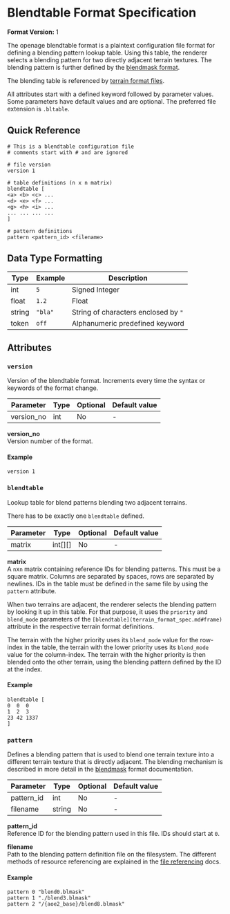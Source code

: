 # Blendtable Format Specification

**Format Version:** 1

The openage blendtable format is a plaintext configuration file format for defining
a blending pattern lookup table. Using this table, the renderer selects a blending
pattern for two directly adjacent terrain textures. The blending pattern is further
defined by the [blendmask format](blendmask_format_spec.md).

The blending table is referenced by [terrain format files](terrain_format_spec.md).

All attributes start with a defined keyword followed by parameter values. Some
parameters have default values and are optional. The preferred file extension is
`.bltable`.


## Quick Reference

```
# This is a blendtable configuration file
# comments start with # and are ignored

# file version
version 1

# table definitions (n x n matrix)
blendtable [
<a> <b> <c> ...
<d> <e> <f> ...
<g> <h> <i> ...
... ... ... ...
]

# pattern definitions
pattern <pattern_id> <filename>
```


## Data Type Formatting

Type     | Example | Description
---------|---------|---------
int      | `5`     | Signed Integer
float    | `1.2`   | Float
string   | `"bla"` | String of characters enclosed by `"`
token    | `off`   | Alphanumeric predefined keyword


## Attributes

### `version`

Version of the blendtable format. Increments every time the syntax
or keywords of the format change.

Parameter  | Type   | Optional | Default value
-----------|--------|----------|--------------
version_no | int    | No       | -

**version_no**<br>
Version number of the format.


#### Example

```
version 1
```


### `blendtable`

Lookup table for blend patterns blending two adjacent terrains.

There has to be exactly one `blendtable` defined.

Parameter | Type    | Optional | Default value
----------|---------|----------|--------------
matrix    | int[][] | No       | -

**matrix**<br>
A `n`x`n` matrix containing reference IDs for blending patterns. This
must be a square matrix. Columns are separated by spaces, rows
are separated by newlines. IDs in the table must be defined in the
same file by using the `pattern` attribute.

When two terrains are adjacent, the renderer selects the blending
pattern by looking it up in this table. For that purpose, it uses
the `priority` and `blend_mode` parameters of the `[blendtable](terrain_format_spec.md#frame)`
attribute in the respective terrain format definitions.

The terrain with the higher priority uses its `blend_mode` value for
the row-index in the table, the terrain with the lower priority uses
its `blend_mode` value for the column-index. The terrain with the higher
priority is then blended onto the other terrain, using the blending pattern
defined by the ID at the index.


#### Example

```
blendtable [
0  0  0
1  2  3
23 42 1337
]
```


### `pattern`

Defines a blending pattern that is used to blend one terrain texture
into a different terrain texture that is directly adjacent. The
blending mechanism is described in more detail in the [blendmask](blendmask_format_spec.md)
format documentation.

Parameter  | Type   | Optional | Default value
-----------|--------|----------|--------------
pattern_id | int    | No       | -
filename   | string | No       | -

**pattern_id**<br>
Reference ID for the blending pattern used in this file. IDs should start at `0`.

**filename**<br>
Path to the blending pattern definition file on the filesystem. The different methods of
resource referencing are explained in the [file referencing](file_referencing.md)
docs.


#### Example

```
pattern 0 "blend0.blmask"
pattern 1 "./blend3.blmask"
pattern 2 "/{aoe2_base}/blend8.blmask"
```

